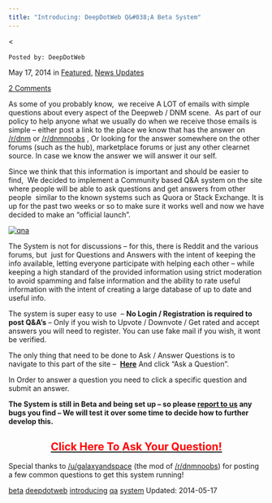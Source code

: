 ```yaml
---
title: "Introducing: DeepDotWeb Q&#038;A Beta System"
---
```


<article class="post-listing post-5341 post type-post status-publish format-standard has-post-thumbnail hentry  tag-deepdotweb tag-introducing tag-qa tag-system">
    
<    
    
        
    Posted by: DeepDotWeb
    
    
<span>May 17, 2014</span>
<span>in <a href="https://www.deepdotweb.com/category/deepdot-news/" rel="category tag">Featured</a>, <a href="https://www.deepdotweb.com/category/news-updates/" rel="category tag">News Updates</a></span>
    
<a href="/2014/05/17/introducing-deepdotweb-qa-beta-system/#comments">2 Comments</a></span>
</p>
<div class="clear"></div>
    
<div class="entry">
    
<p>As some of you probably know,  we receive A LOT of emails with simple questions about every aspect of the Deepweb / DNM scene.  As part of our policy to help anyone what we usually do when we receive those emails is simple &#8211; either post a link to the place we know that has the answer on  <a href="http://www.reddit.com/r/DarkNetMarkets" target="_blank">/r/dnm</a> or <a href="http://www.reddit.com/r/DarkNetMarketsNoobs/" target="_blank">/r/dnmnoobs</a> , Or looking for the answer somewhere on the other forums (such as the hub), marketplace forums or just any other clearnet source. In case we know the answer we will answer it our self.</p>
<p>Since we think that this information is important and should be easier to find,  We decided to implement a Community based Q&amp;A system on the site where people will be able to ask questions and get answers from other people  similar to the known systems such as Quora or Stack Exchange. It is up for the past two weeks or so to make sure it works well and now we have decided to make an &#8220;official launch&#8221;.</p>
<p><a href="/imgs/2014/05/qna1.png"><img class="aligncenter  wp-image-5618" src="/imgs/2014/05/qna1.png" alt="qna" width="589" height="393" srcset="/imgs/2014/05/qna1.png 1144w, /imgs/2014/05/qna1-300x200.png 300w, /imgs/2014/05/qna1-1024x683.png 1024w" sizes="(max-width: 589px) 100vw, 589px" /></a></p>
<p>The System is not for discussions &#8211; for this, there is Reddit and the various forums, but  just for Questions and Answers with the intent of keeping the info available, letting everyone participate with helping each other &#8211; while keeping a high standard of the provided information using strict moderation to avoid spamming and false information and the ability to rate useful information with the intent of creating a large database of up to date and useful info.</p>
<p>The system is super easy to use  &#8211; <strong>No Login / Registration is required to post Q&amp;A&#8217;s</strong> &#8211; Only if you wish to Upvote / Downvote / Get rated and accept answers you will need to register. You can use fake mail if you wish, it wont be verified.</p>
<p>The only thing that need to be done to Ask / Answer Questions is to navigate to this part of the site &#8211;  <a href="http://www.deepdotweb.com/questions-answers-beta/" target="_blank"><strong>Here</strong></a> And click &#8220;Ask a Question&#8221;.</p>
<p>In Order to answer a question you need to click a specific question and submit an answer.</p>
<p><strong>The System is still in Beta and being set up &#8211; so please <a href="http://www.deepdotweb.com/contact-us/" target="_blank">report to us</a> any bugs you find &#8211; We will test it over some time to decide how to further develop this.</strong></p>
<h2 style="text-align: center;"><strong><a href="http://www.deepdotweb.com/questions-answers-beta" target="_blank"><span style="color: #ff0000;">Click Here To <span style="color: #ff0000;">Ask Your Question!</span></span></a></strong></h2>
<p>Special thanks to <a href="http://www.reddit.com/u/galaxyandspace">/u/galaxyandspace</a> (the mod of <a href="http://www.reddit.com/r/DarkNetMarketsNoobs/" target="_blank">/r/dnmnoobs</a>) for posting a few common questions to get this system running!</p>
    
    
</div><!-- .entry /-->
<a href="https://www.deepdotweb.com/tag/beta/" rel="tag">beta</a> <a href="https://www.deepdotweb.com/tag/deepdotweb/" rel="tag">deepdotweb</a> <a href="https://www.deepdotweb.com/tag/introducing/" rel="tag">introducing</a> <a href="https://www.deepdotweb.com/tag/qa/" rel="tag">qa</a> <a href="https://www.deepdotweb.com/tag/system/" rel="tag">system</a></span>				
Updated: 2014-05-17
    
    
</div><!-- .post-inner -->
</article><!-- .post-listing -->

